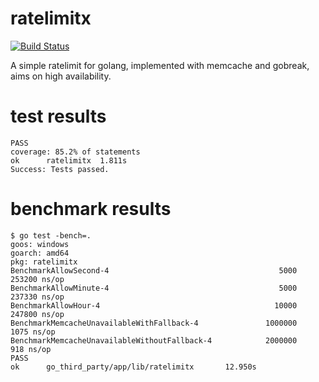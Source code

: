 # ratelimitx
[![Build Status](https://travis-ci.org/hnlq715/ratelimitx.svg?branch=master)](https://travis-ci.org/hnlq715/ratelimitx)

A simple ratelimit for golang, implemented with memcache and gobreak, aims on high availability.

test results
===
```
PASS
coverage: 85.2% of statements
ok  	ratelimitx	1.811s
Success: Tests passed.
```

benchmark results
===
```
$ go test -bench=.
goos: windows
goarch: amd64
pkg: ratelimitx
BenchmarkAllowSecond-4                                      5000            253200 ns/op
BenchmarkAllowMinute-4                                      5000            237330 ns/op
BenchmarkAllowHour-4                                       10000            247800 ns/op
BenchmarkMemcacheUnavailableWithFallback-4               1000000              1075 ns/op
BenchmarkMemcacheUnavailableWithoutFallback-4            2000000               918 ns/op
PASS
ok      go_third_party/app/lib/ratelimitx       12.950s
```

